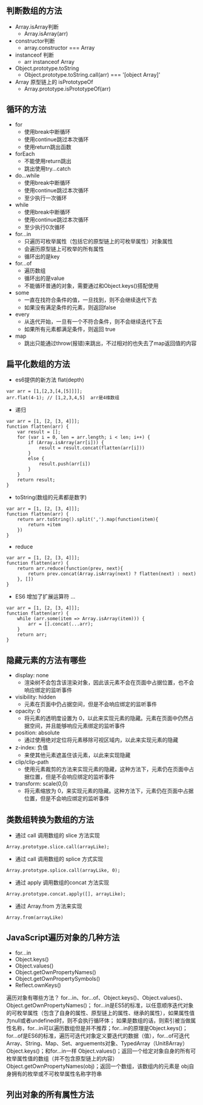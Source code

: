 ## 判断数组的方法

- Array.isArray判断
    - Array.isArray(arr)
- constructor判断
    - array.constructor === Array
- instanceof 判断
    - arr instanceof Array
- Object.prototype.toString
    - Object.prototype.toString.call(arr) === '[object Array]'
- Array 原型链上的 isPrototypeOf
    - Array.prototype.isPrototypeOf(arr)

## 循环的方法

- for
    - 使用break中断循环
    - 使用continue跳过本次循环
    - 使用return跳出函数
- forEach
    - 不能使用return跳出
    - 跳出使用try...catch
- do...while
    - 使用break中断循环
    - 使用continue跳过本次循环
    - 至少执行一次循环
- while
    - 使用break中断循环
    - 使用continue跳过本次循环
    - 至少执行0次循环
- for...in
    - 只遍历可枚举属性（包括它的原型链上的可枚举属性）对象属性
    - 会遍历原型链上可枚举的所有属性
    - 循环出的是key
- for...of
    - 遍历数组
    - 循环出的是value
    - 不能循环普通的对象，需要通过和Object.keys()搭配使用
- some
    - 一直在找符合条件的值，一旦找到，则不会继续迭代下去
    - 如果没有满足条件的元素，则返回false
- every
    - 从迭代开始，一旦有一个不符合条件，则不会继续迭代下去
    - 如果所有元素都满足条件，则返回 true
- map
    - 跳出只能通过throw(报错)来跳出，不过相对的也失去了map返回值的内容

## 扁平化数组的方法

- es6提供的新方法 flat(depth)
```
var arr = [1,[2,3,[4,[5]]]];
arr.flat(4-1); // [1,2,3,4,5]  arr是4维数组
```
- 递归
```
var arr = [1, [2, [3, 4]]];
function flatten(arr) {
    var result = [];
    for (var i = 0, len = arr.length; i < len; i++) {
        if (Array.isArray(arr[i])) {
            result = result.concat(flatten(arr[i]))
        }
        else {
            result.push(arr[i])
        }
    }
    return result;
}
```
- toString(数组的元素都是数字)
```
var arr = [1, [2, [3, 4]]];
function flatten(arr) {
    return arr.toString().split(',').map(function(item){
        return +item
    })
}
```
- reduce
```
var arr = [1, [2, [3, 4]]];
function flatten(arr) {
    return arr.reduce(function(prev, next){
        return prev.concat(Array.isArray(next) ? flatten(next) : next)
    }, [])
}
```
- ES6 增加了扩展运算符 ...
```
var arr = [1, [2, [3, 4]]];
function flatten(arr) {
    while (arr.some(item => Array.isArray(item))) {
        arr = [].concat(...arr);
    }
    return arr;
}
```

## 隐藏元素的方法有哪些

- display: none
    - 渲染树不会包含该渲染对象，因此该元素不会在页面中占据位置，也不会响应绑定的监听事件
- visibility: hidden
    - 元素在页面中仍占据空间，但是不会响应绑定的监听事件
- opacity: 0
    - 将元素的透明度设置为 0，以此来实现元素的隐藏。元素在页面中仍然占据空间，并且能够响应元素绑定的监听事件
- position: absolute
    - 通过使用绝对定位将元素移除可视区域内，以此来实现元素的隐藏
- z-index: 负值
    - 来使其他元素遮盖住该元素，以此来实现隐藏
- clip/clip-path
    - 使用元素裁剪的方法来实现元素的隐藏，这种方法下，元素仍在页面中占据位置，但是不会响应绑定的监听事件
- transform: scale(0,0)
    - 将元素缩放为 0，来实现元素的隐藏。这种方法下，元素仍在页面中占据位置，但是不会响应绑定的监听事件

## 类数组转换为数组的方法

- 通过 call 调用数组的 slice 方法实现
```
Array.prototype.slice.call(arrayLike);
```
- 通过 call 调用数组的 splice 方式实现  
```
Array.prototype.splice.call(arrayLike, 0);
```
- 通过 apply 调用数组的concat 方法实现
```
Array.prototype.concat.apply([], arrayLike);
```
- 通过 Array.from 方法来实现
```
Array.from(arrayLike)
```

## JavaScript遍历对象的几种方法

- for...in
- Object.keys()
- Object.values()
- Object.getOwnPropertyNames()
- Object.getOwnPropertySymbols()
- Reflect.ownKeys()

遍历对象有哪些方法？
for...in、for...of、Object.keys()、Object.values()、Object.getOwnPropertyNames()；
for...in是ES5的标准，以任意顺序迭代对象的可枚举属性（包含了自身的属性、原型链上的属性、继承的属性），如果属性值为null或者undefined时，则不会执行循环体； 如果是数组的话，则索引被当做属性名称，for...in可以遍历数组但是并不推荐；for...in的原理是Object.keys()；
for...of是ES6的标准，遍历可迭代对象定义要迭代的数据（值），for...of可迭代Array、String、Map、Set、arguements对象、TypedArray（Unit8Array）
Object.keys()；和for...in一样
Object.values()；返回一个给定对象自身的所有可枚举属性值的数组（并不包含原型链上的内容）
Object.getOwnPropertyNames(obj)；返回一个数组，该数组内的元素是 obj自身拥有的枚举或不可枚举属性名称字符串

## 列出对象的所有属性方法
